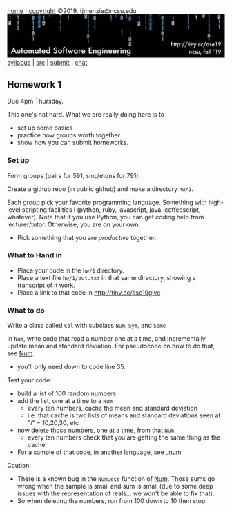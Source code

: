 <a name=top>&nbsp;<p> </a>
[home](http://tiny.cc/ase19#top) | 
[copyright](https://github.com/txt/ase19/blob/master/LICENSE.md#top) &copy;2019, tjmenzie&commat;ncsu.edu 
<br> [<img width=900 src="https://raw.githubusercontent.com/txt/ase19/master/etc/img/banner.png">](http://tiny.cc/ase19)<br> 
[syllabus](https://github.com/txt/ase19/blob/master/syllabus.md#top) | 
[src](http://menzies.us/fun) | 
[submit](http://tiny.cc/ase19give) | 
[chat](https://ase19.slack.com/) 

## Homework 1

Due 4pm Thursday.

This one's not hard. What we are really doing here is 
to

- set up some basics
- practice how groups worth together
- show how you can submit homeworks.

### Set up

Form groups  (pairs for 591, singletons for 791).

Create a github repo (in public github) and make a directory `hw/1`.

Each group pick your favorite programming language. Something with
high-level scripting facilities i (python, ruby, javascript, java,
coffeescript, whatever). Note that if you use Python, you can get
coding help from lecturer/tutor. Otherwise, you are on your own.

- Pick something that you are _productive_ together.

### What to Hand in

- Place your code  in the `hw/1` directory.
- Place a text file `hw/1/out.txt` in that same directory, showing a transcript of it work.
- Place a link to that code in http://tinv.cc/ase19give

### What to do

Write a class called `Col` with subclass `Num`, `Sym`, and `Some`

In `Num`, write code that read a number one at a time, and incrementally
update mean and standard deviation.  For pseudocode on how to do
that, see 
[Num](http://menzies.us/fun/num).

-  you'll only need down to code line 35.

Test your code:

- build a list of 100 random numbers
- add the list, one at a time to a `Num`
   - every ten numbers, cache the mean and standard deviation
   - i.e. that cache is two lists of means and standard deviations seen at "_i_" = 10,20,30, etc
- now delete those numbers, one at a time, from that `Num`. 
   - every ten numbers check that you are getting the same thing as the cache
- For a sample of that code, in another language, see 
  [\_num](https://github.com/timm/fun/blob/master/src/numok.fun#L15-L31)

Caution:

- There is a known bug in the `NumLess` function of 
   [Num](http://menzies.us/fun/num). Those sums go wrong when the sample is small and sum is small (due to
   some deep issues with the representation of reals... we won't be able to fix that).
- So when deleting the numbers, run from 100 down to 10 then stop.

